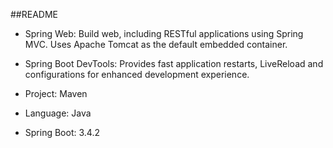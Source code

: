 ##README 
* Spring Web: Build web, including RESTful applications using Spring MVC. Uses Apache Tomcat as the default embedded container.


* Spring Boot DevTools: Provides fast application restarts, LiveReload and configurations for enhanced development experience.


* Project: Maven


* Language: Java


* Spring Boot: 3.4.2
